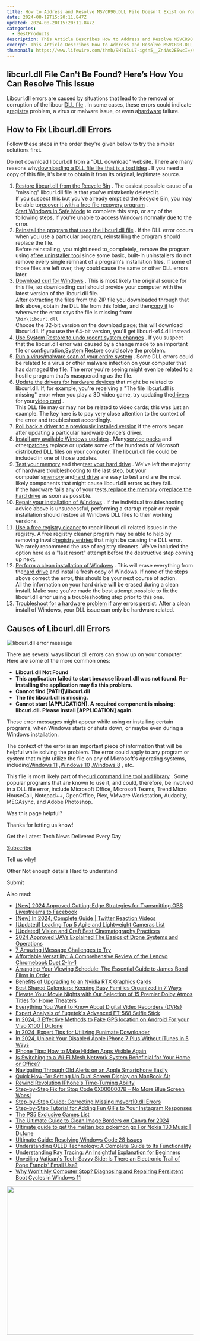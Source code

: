 ```yaml
---
title: How to Address and Resolve MSVCR90.DLL File Doesn't Exist on Your PC
date: 2024-08-19T15:20:11.847Z
updated: 2024-08-20T15:20:11.847Z
categories:
  - BestProducts
description: This Article Describes How to Address and Resolve MSVCR90.DLL File Doesn't Exist on Your PC
excerpt: This Article Describes How to Address and Resolve MSVCR90.DLL File Doesn't Exist on Your PC
thumbnail: https://www.lifewire.com/thmb/9HluIuL7-ig4n5__Zn4As2ESwcI=/400x300/filters:no_upscale():max_bytes(150000):strip_icc():format(webp)/msvcr71-dll-error-5950ff0b5f9b58f0fc447fe6.png
---
```


## libcurl.dll File Can't Be Found? Here’s How You Can Resolve This Issue
 Libcurl.dll errors are caused by situations that lead to the removal or corruption of the libcurl[DLL file](https://www.lifewire.com/what-is-a-dll-file-2625852) . In some cases, these errors could indicate a[registry](https://www.lifewire.com/windows-registry-2625992) problem, a virus or malware issue, or even a[hardware](https://www.lifewire.com/computer-hardware-2625895) failure.

## How to Fix Libcurl.dll Errors

 Follow these steps in the order they're given below to try the simpler solutions first.  

 Do not download libcurl.dll from a "DLL download" website. There are many reasons why[downloading a DLL file like that is a bad idea](https://www.lifewire.com/important-reasons-not-to-download-dll-files-2624455) . If you need a copy of this file, it's best to obtain it from its original, legitimate source.

1. [Restore libcurl.dll from the Recycle Bin](https://www.lifewire.com/how-to-restore-deleted-files-from-the-recycle-bin-2624515) . The easiest possible cause of a "missing" libcurl.dll file is that you've mistakenly deleted it.  
 If you suspect this but you've already emptied the Recycle Bin, you may be able to[recover it with a free file recovery program](https://www.lifewire.com/free-data-recovery-software-tools-2622893) .  
[Start Windows in Safe Mode](https://www.lifewire.com/how-do-i-start-windows-in-safe-mode-2624480) to complete this step, or any of the following steps, if you're unable to access Windows normally due to the error.
2. [Reinstall the program that uses the libcurl.dll file](https://www.lifewire.com/what-is-the-proper-way-to-reinstall-a-software-program-2624478) . If the DLL error occurs when you use a particular program, reinstalling the program should replace the file.  
 Before reinstalling, you might need to_completely_ remove the program using a[free uninstaller tool](https://www.lifewire.com/free-uninstaller-programs-2625188) since some basic, built-in uninstallers do not remove every single remnant of a program's installation files. If some of those files are left over, they could cause the same or other DLL errors later.
3. [Download curl for Windows](https://curl.se/windows/) . This is most likely the original source for this file, so downloading curl should provide your computer with the latest version of the libcurl.dll file.  
 After extracting the files from the ZIP file you downloaded through that link above, obtain the DLL file from this folder, and then[copy it](https://www.lifewire.com/how-do-i-copy-a-file-in-windows-2619210) to wherever the error says the file is missing from:  
 `\bin\libcurl.dll`  
 Choose the 32-bit version on the download page; this will download libcurl.dll. If you use the 64-bit version, you'll get libcurl-x64.dll instead.
4. [Use System Restore to undo recent system changes](https://www.lifewire.com/how-to-use-system-restore-in-windows-2626131) . If you suspect that the libcurl.dll error was caused by a change made to an important file or configuration,[System Restore](https://www.lifewire.com/what-is-system-restore-2626022) could solve the problem.
5. [Run a virus/malware scan of your entire system](https://www.lifewire.com/properly-scan-your-computer-for-viruses-and-other-malware-2624526) . Some DLL errors could be related to a virus or other malware infection on your computer that has damaged the file. The error you're seeing might even be related to a hostile program that's masquerading as the file.
6. [Update the drivers for hardware devices](https://www.lifewire.com/how-to-update-drivers-in-windows-2619214) that might be related to libcurl.dll. If, for example, you're receiving a "The file libcurl.dll is missing" error when you play a 3D video game, try updating the[drivers](https://www.lifewire.com/what-is-a-device-driver-2625796) for your[video card](https://www.lifewire.com/what-is-a-video-card-2618161) .  
 This DLL file may or may not be related to video cards; this was just an example. The key here is to pay very close attention to the context of the error and troubleshoot accordingly.
7. [Roll back a driver to a previously installed version](https://www.lifewire.com/how-to-roll-back-a-driver-in-windows-2619217) if the errors began after updating a particular hardware device's driver.
8. [Install any available Windows updates](https://www.lifewire.com/how-to-check-for-install-windows-updates-2624596) . Many[service packs](https://www.lifewire.com/what-is-a-service-pack-2626010) and other[patches](https://www.lifewire.com/what-is-a-patch-2625960) replace or update some of the hundreds of Microsoft distributed DLL files on your computer. The libcurl.dll file could be included in one of those updates.
9. [Test your memory](https://www.lifewire.com/free-memory-test-programs-2626178) and then[test your hard drive](https://www.lifewire.com/free-hard-drive-testing-programs-2626183) . We've left the majority of hardware troubleshooting to the last step, but your computer's[memory](https://www.lifewire.com/what-is-random-access-memory-ram-2618159) and[hard drive](https://www.lifewire.com/what-is-a-hard-disk-drive-2618152) are easy to test and are the most likely components that might cause libcurl.dll errors as they fail.  
 If the hardware fails any of your tests,[replace the memory](https://www.lifewire.com/how-to-replace-the-memory-ram-in-a-computer-2626201) or[replace the hard drive](https://www.lifewire.com/how-to-replace-a-hard-drive-2626200) as soon as possible.
10. [Repair your installation of Windows](https://www.lifewire.com/how-do-i-automatically-repair-windows-problems-2624907) . If the individual troubleshooting advice above is unsuccessful, performing a startup repair or repair installation should restore all Windows DLL files to their working versions.
11. [Use a free registry cleaner](https://www.lifewire.com/free-registry-cleaners-2626176) to repair libcurl.dll related issues in the registry. A free registry cleaner program may be able to help by removing invalid[registry entries](https://www.lifewire.com/what-is-a-registry-key-2625999) that might be causing the DLL error.  
 We rarely recommend the use of registry cleaners. We've included the option here as a "last resort" attempt before the destructive step coming up next.
12. [Perform a clean installation of Windows](https://www.lifewire.com/how-to-clean-install-windows-2624904) . This will erase everything from the[hard drive](https://www.lifewire.com/what-is-a-hard-disk-drive-2618152) and install a fresh copy of Windows. If none of the steps above correct the error, this should be your next course of action.  
 All the information on your hard drive will be erased during a clean install. Make sure you've made the best attempt possible to fix the libcurl.dll error using a troubleshooting step prior to this one.
13. [Troubleshoot for a hardware problem](https://www.lifewire.com/fix-a-dll-issue-caused-by-a-hardware-problem-2624493) if any errors persist. After a clean install of Windows, your DLL issue can only be hardware related.

## Causes of Libcurl.dll Errors

![libcurl.dll error message](https://www.lifewire.com/thmb/rH-gRY4cxHpwenTI8IBKsiyzkkU=/1500x0/filters:no_upscale():max_bytes(150000):strip_icc():format(webp)/llibcurl-dll-error-message-a2c2f5e0cc3a49a4a1d913074e88325f.png)

 There are several ways libcurl.dll errors can show up on your computer. Here are some of the more common ones:

* **Libcurl.dll Not Found**
* **This application failed to start because libcurl.dll was not found. Re-installing the application may fix this problem.**
* **Cannot find \[PATH\]\\libcurl.dll**
* **The file libcurl.dll is missing.**
* **Cannot start \[APPLICATION\]. A required component is missing: libcurl.dll. Please install \[APPLICATION\] again.**

 These error messages might appear while using or installing certain programs, when Windows starts or shuts down, or maybe even during a Windows installation.

 The context of the error is an important piece of information that will be helpful while solving the problem. The error could apply to any program or system that might utilize the file on any of Microsoft's operating systems, including[Windows 11](https://www.lifewire.com/windows-11-5188930) ,[Windows 10](https://www.lifewire.com/windows-10-2626217) ,[Windows 8](https://www.lifewire.com/windows-8-2626235) , etc.

 This file is most likely part of the[curl command line tool and library](https://curl.se/) . Some popular programs that are known to use it, and could, therefore, be involved in a DLL file error, include Microsoft Office, Microsoft Teams, Trend Micro HouseCall, Notepad++, OpenOffice, Plex, VMware Workstation, Audacity, MEGAsync, and Adobe Photoshop.

Was this page helpful?

Thanks for letting us know!

 Get the Latest Tech News Delivered Every Day

[Subscribe](https://www.lifewire.com/#)

Tell us why!

 Other  Not enough details  Hard to understand

 Submit

<ins class="adsbygoogle"
     style="display:block"
     data-ad-format="autorelaxed"
     data-ad-client="ca-pub-7571918770474297"
     data-ad-slot="1223367746"></ins>



<ins class="adsbygoogle"
     style="display:block"
     data-ad-client="ca-pub-7571918770474297"
     data-ad-slot="8358498916"
     data-ad-format="auto"
     data-full-width-responsive="true"></ins>

<span class="atpl-alsoreadstyle">Also read:</span>
<div><ul>
<li><a href="https://screen-capture.techidaily.com/new-2024-approved-cutting-edge-strategies-for-transmitting-obs-livestreams-to-facebook/"><u>[New] 2024 Approved  Cutting-Edge Strategies for Transmitting OBS Livestreams to Facebook</u></a></li>
<li><a href="https://twitter-videos.techidaily.com/new-in-2024-complete-guide-twitter-reaction-videos/"><u>[New] In 2024, Complete Guide | Twitter Reaction Videos</u></a></li>
<li><a href="https://extra-support.techidaily.com/updated-leading-top-5-agile-and-lightweight-cameras-list/"><u>[Updated] Leading Top 5 Agile and Lightweight Cameras List</u></a></li>
<li><a href="https://fox-http.techidaily.com/updated-vision-and-craft-best-cinematography-practices/"><u>[Updated] Vision and Craft  Best Cinematography Practices</u></a></li>
<li><a href="https://some-approaches.techidaily.com/2024-approved-uavs-explained-the-basics-of-drone-systems-and-operations/"><u>2024 Approved  UAVs Explained  The Basics of Drone Systems and Operations</u></a></li>
<li><a href="https://tech-recovery.techidaily.com/7-amazing-imessage-challenges-to-try/"><u>7 Amazing iMessage Challenges to Try</u></a></li>
<li><a href="https://buynow-info.techidaily.com/affordable-versatility-a-comprehensive-review-of-the-lenovo-chromebook-duet-2-in-1/"><u>Affordable Versatility: A Comprehensive Review of the Lenovo Chromebook Duet 2-In-1</u></a></li>
<li><a href="https://tech-recovery.techidaily.com/arranging-your-viewing-schedule-the-essential-guide-to-james-bond-films-in-order/"><u>Arranging Your Viewing Schedule: The Essential Guide to James Bond Films in Order</u></a></li>
<li><a href="https://tech-recovery.techidaily.com/benefits-of-upgrading-to-an-nvidia-rtx-graphics-cards/"><u>Benefits of Upgrading to an Nvidia RTX Graphics Cards</u></a></li>
<li><a href="https://tech-recovery.techidaily.com/best-shared-calendars-keeping-busy-families-organized-in-7-ways/"><u>Best Shared Calendars: Keeping Busy Families Organized in 7 Ways</u></a></li>
<li><a href="https://tech-recovery.techidaily.com/elevate-your-movie-nights-with-our-selection-of-15-premier-dolby-atmos-titles-for-home-theaters/"><u>Elevate Your Movie Nights with Our Selection of 15 Premier Dolby Atmos Titles for Home Theaters</u></a></li>
<li><a href="https://tech-recovery.techidaily.com/everything-you-want-to-know-about-digital-video-recorders-dvrs/"><u>Everything You Want to Know About Digital Video Recorders (DVRs)</u></a></li>
<li><a href="https://tech-recovery.techidaily.com/expert-analysis-of-fugeteks-advanced-ft-568-selfie-stick/"><u>Expert Analysis of Fugetek's Advanced FT-568 Selfie Stick</u></a></li>
<li><a href="https://android-location.techidaily.com/in-2024-3-effective-methods-to-fake-gps-location-on-android-for-your-vivo-x100-drfone-by-drfone-virtual/"><u>In 2024, 3 Effective Methods to Fake GPS location on Android For your Vivo X100 | Dr.fone</u></a></li>
<li><a href="https://some-techniques.techidaily.com/in-2024-expert-tips-for-utilizing-funimate-downloader/"><u>In 2024, Expert Tips for Utilizing Funimate Downloader</u></a></li>
<li><a href="https://ios-unlock.techidaily.com/in-2024-unlock-your-disabled-apple-iphone-7-plus-without-itunes-in-5-ways-by-drfone-ios/"><u>In 2024, Unlock Your Disabled Apple iPhone 7 Plus Without iTunes in 5 Ways</u></a></li>
<li><a href="https://tech-recovery.techidaily.com/iphone-tips-how-to-make-hidden-apps-visible-again/"><u>IPhone Tips: How to Make Hidden Apps Visible Again</u></a></li>
<li><a href="https://tech-recovery.techidaily.com/is-switching-to-a-wi-fi-mesh-network-system-beneficial-for-your-home-or-office/"><u>Is Switching to a Wi-Fi Mesh Network System Beneficial for Your Home or Office?</u></a></li>
<li><a href="https://tech-recovery.techidaily.com/navigating-through-old-alerts-on-an-apple-smartphone-easily/"><u>Navigating Through Old Alerts on an Apple Smartphone Easily</u></a></li>
<li><a href="https://tech-recovery.techidaily.com/quick-how-to-setting-up-dual-screen-display-on-macbook-air/"><u>Quick How-To: Setting Up Dual Screen Display on MacBook Air</u></a></li>
<li><a href="https://fox-info.techidaily.com/rewind-revolution-iphones-time-turning-ability/"><u>Rewind Revolution  IPhone's Time-Turning Ability</u></a></li>
<li><a href="https://tech-recovery.techidaily.com/step-by-step-fix-for-stop-code-0x0000007b-no-more-blue-screen-woes/"><u>Step-by-Step Fix for Stop Code 0X0000007B – No More Blue Screen Woes!</u></a></li>
<li><a href="https://tech-recovery.techidaily.com/step-by-step-guide-correcting-missing-msvcrt10dll-errors/"><u>Step-by-Step Guide: Correcting Missing msvcrt10.dll Errors</u></a></li>
<li><a href="https://tech-recovery.techidaily.com/step-by-step-tutorial-for-adding-fun-gifs-to-your-instagram-responses/"><u>Step-by-Step Tutorial for Adding Fun GIFs to Your Instagram Responses</u></a></li>
<li><a href="https://tech-recovery.techidaily.com/the-ps5-exclusive-games-list/"><u>The PS5 Exclusive Games List</u></a></li>
<li><a href="https://fox-links.techidaily.com/the-ultimate-guide-to-clean-image-borders-on-canva-for-2024/"><u>The Ultimate Guide to Clean Image Borders on Canva for 2024</u></a></li>
<li><a href="https://android-pokemon-go.techidaily.com/ultimate-guide-to-get-the-meltan-box-pokemon-go-for-nokia-130-music-drfone-by-drfone-virtual-android/"><u>Ultimate guide to get the meltan box pokemon go For Nokia 130 Music | Dr.fone</u></a></li>
<li><a href="https://tech-recovery.techidaily.com/ultimate-guide-resolving-windows-code-28-issues/"><u>Ultimate Guide: Resolving Windows Code 28 Issues</u></a></li>
<li><a href="https://tech-recovery.techidaily.com/understanding-oled-technology-a-complete-guide-to-its-functionality/"><u>Understanding OLED Technology: A Complete Guide to Its Functionality</u></a></li>
<li><a href="https://tech-recovery.techidaily.com/understanding-ray-tracing-an-insightful-explanation-for-beginners/"><u>Understanding Ray Tracing: An Insightful Explanation for Beginners</u></a></li>
<li><a href="https://tech-recovery.techidaily.com/unveiling-vaticans-tech-savvy-side-is-there-an-electronic-trail-of-pope-francis-email-use/"><u>Unveiling Vatican's Tech-Savvy Side: Is There an Electronic Trail of Pope Francis' Email Use?</u></a></li>
<li><a href="https://tech-recovery.techidaily.com/why-wont-my-computer-stop-diagnosing-and-repairing-persistent-boot-cycles-in-windows-11/"><u>Why Won't My Computer Stop? Diagnosing and Repairing Persistent Boot Cycles in Windows 11</u></a></li>
</ul></div>

<!-- affiliate ads begin -->
<a href="https://aidotcom.pxf.io/c/5597632/2086436/19576" target="_top" id="2086436"><img src="//a.impactradius-go.com/display-ad/19576-2086436" border="0" alt="" width="1500" height="400"/></a><img height="0" width="0" src="https://imp.pxf.io/i/5597632/2086436/19576" style="position:absolute;visibility:hidden;" border="0" />
<!-- affiliate ads end -->